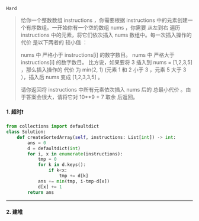 `Hard`

> 给你一个整数数组 instructions ，你需要根据 instructions 中的元素创建一个有序数组。一开始你有一个空的数组 nums ，你需要 从左到右 遍历 instructions 中的元素，将它们依次插入 nums 数组中。每一次插入操作的 代价 是以下两者的 较小值 ：
>
> nums 中 严格小于  instructions[i] 的数字数目。
> nums 中 严格大于  instructions[i] 的数字数目。
> 比方说，如果要将 3 插入到 nums = [1,2,3,5] ，那么插入操作的 代价 为 min(2, 1) (元素 1 和  2 小于 3 ，元素 5 大于 3 ），插入后 nums 变成 [1,2,3,3,5] 。
>
> 请你返回将 instructions 中所有元素依次插入 nums 后的 总最小代价 。由于答案会很大，请将它对 10**9 + 7 取余 后返回。
>

#### 1.  超时:heavy_exclamation_mark:

```python
from collections import defaultdict
class Solution:
    def createSortedArray(self, instructions: List[int]) -> int:
        ans = 0
        d = defaultdict(int)
        for i, x in enumerate(instructions):
            tmp = 0
            for k in d.keys():
                if k<x:
                    tmp += d[k]
            ans += min(tmp, i-tmp-d[x])
            d[x] += 1
        return ans
```



---

#### 2. 建堆 

```py

```

